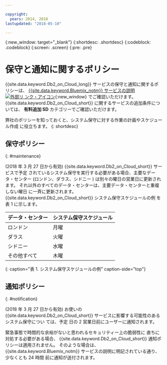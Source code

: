 ```yaml
---

copyright:
  years: 2014, 2018
lastupdated: "2018-05-10"

---
```


<!-- Attribute definitions --> 
{:new_window: target="_blank"}
{:shortdesc: .shortdesc}
{:codeblock: .codeblock}
{:screen: .screen}
{:pre: .pre}

# 保守と通知に関するポリシー

{{site.data.keyword.Db2_on_Cloud_long}} サービスの保守と通知に関するポ
リシーは、
[{{site.data.keyword.Bluemix_notm}}
サービスの説明![外部リ
ンク・アイコン](../../icons/launch-glyph.svg "外部リンク・アイコン")](http://www.ibm.com/software/sla/sladb.nsf/sla/bm?OpenDocument){:new_window} でご確認いただけます。 {{site.data.keyword.Db2_on_Cloud_short}} に関するサービスの追加条件については、
**有料追加 SD** カテゴリーでご確認いただけます。 

弊社のポリシーを知っておくと、システム保守に対する作業の計画やスケジュール作成
に役立ちます。
{: shortdesc}

## 保守ポリシー
{: #maintenance}

(2018 年 3 月 27 日から有効) {{site.data.keyword.Db2_on_Cloud_short}} サービスで予定
されているシステム保守を実行する必要がある場合、主要なデータ・センター (ロンドン、ダラス、シドニー
) は別々の曜日の営業日に更新されます。 それ以外のすべてのデータ・センターは、主要データ・センターと重複しない曜日
に一斉に更新されます。 {{site.data.keyword.Db2_on_Cloud_short}} システム保守スケジュールの例
を表 1 に示します。

| データ・センター | システム保守スケジュール |
|-------------|-----------------------------|
| ロンドン | 月曜 |
| ダラス | 火曜 |
| シドニー | 水曜 |
| その他すべて | 木曜 |
{: caption="表 1. システム保守スケジュールの例" caption-side="top"}


## 通知ポリシー
{: #notification}

(2018 年 3 月 27 日から有効) お使いの
{{site.data.keyword.Db2_on_Cloud_short}} サービスに影響する可能性のあるシステム保守につい
ては、予定
日の 2 営業日前にユーザーに通知されます。 

緊急事態で時間的な余裕がないと思われるセキュリティー上の脆弱性に
直ちに対処する必要がある場合、
{{site.data.keyword.Db2_on_Cloud_short}} 通知ポリシーは適用されません。 そのような場合は、
{{site.data.keyword.Bluemix_notm}} サービスの説明に明記されている通り、少なくとも 24 時間
前に通知が送付されます。
